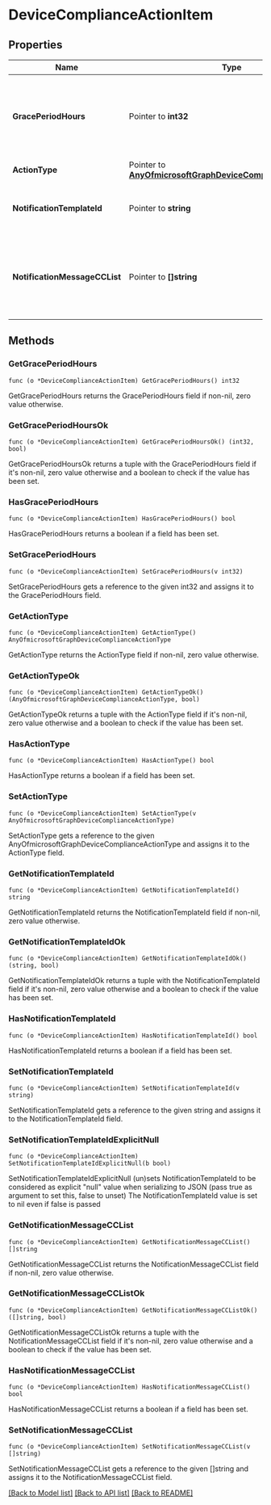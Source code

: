 # DeviceComplianceActionItem

## Properties

Name | Type | Description | Notes
------------ | ------------- | ------------- | -------------
**GracePeriodHours** | Pointer to **int32** | Number of hours to wait till the action will be enforced. Valid values 0 to 8760 | [optional] 
**ActionType** | Pointer to [**AnyOfmicrosoftGraphDeviceComplianceActionType**](anyOf&lt;microsoft.graph.deviceComplianceActionType&gt;.md) | What action to take | [optional] 
**NotificationTemplateId** | Pointer to **string** | What notification Message template to use | [optional] 
**NotificationMessageCCList** | Pointer to **[]string** | A list of group IDs to speicify who to CC this notification message to. | [optional] 

## Methods

### GetGracePeriodHours

`func (o *DeviceComplianceActionItem) GetGracePeriodHours() int32`

GetGracePeriodHours returns the GracePeriodHours field if non-nil, zero value otherwise.

### GetGracePeriodHoursOk

`func (o *DeviceComplianceActionItem) GetGracePeriodHoursOk() (int32, bool)`

GetGracePeriodHoursOk returns a tuple with the GracePeriodHours field if it's non-nil, zero value otherwise
and a boolean to check if the value has been set.

### HasGracePeriodHours

`func (o *DeviceComplianceActionItem) HasGracePeriodHours() bool`

HasGracePeriodHours returns a boolean if a field has been set.

### SetGracePeriodHours

`func (o *DeviceComplianceActionItem) SetGracePeriodHours(v int32)`

SetGracePeriodHours gets a reference to the given int32 and assigns it to the GracePeriodHours field.

### GetActionType

`func (o *DeviceComplianceActionItem) GetActionType() AnyOfmicrosoftGraphDeviceComplianceActionType`

GetActionType returns the ActionType field if non-nil, zero value otherwise.

### GetActionTypeOk

`func (o *DeviceComplianceActionItem) GetActionTypeOk() (AnyOfmicrosoftGraphDeviceComplianceActionType, bool)`

GetActionTypeOk returns a tuple with the ActionType field if it's non-nil, zero value otherwise
and a boolean to check if the value has been set.

### HasActionType

`func (o *DeviceComplianceActionItem) HasActionType() bool`

HasActionType returns a boolean if a field has been set.

### SetActionType

`func (o *DeviceComplianceActionItem) SetActionType(v AnyOfmicrosoftGraphDeviceComplianceActionType)`

SetActionType gets a reference to the given AnyOfmicrosoftGraphDeviceComplianceActionType and assigns it to the ActionType field.

### GetNotificationTemplateId

`func (o *DeviceComplianceActionItem) GetNotificationTemplateId() string`

GetNotificationTemplateId returns the NotificationTemplateId field if non-nil, zero value otherwise.

### GetNotificationTemplateIdOk

`func (o *DeviceComplianceActionItem) GetNotificationTemplateIdOk() (string, bool)`

GetNotificationTemplateIdOk returns a tuple with the NotificationTemplateId field if it's non-nil, zero value otherwise
and a boolean to check if the value has been set.

### HasNotificationTemplateId

`func (o *DeviceComplianceActionItem) HasNotificationTemplateId() bool`

HasNotificationTemplateId returns a boolean if a field has been set.

### SetNotificationTemplateId

`func (o *DeviceComplianceActionItem) SetNotificationTemplateId(v string)`

SetNotificationTemplateId gets a reference to the given string and assigns it to the NotificationTemplateId field.

### SetNotificationTemplateIdExplicitNull

`func (o *DeviceComplianceActionItem) SetNotificationTemplateIdExplicitNull(b bool)`

SetNotificationTemplateIdExplicitNull (un)sets NotificationTemplateId to be considered as explicit "null" value
when serializing to JSON (pass true as argument to set this, false to unset)
The NotificationTemplateId value is set to nil even if false is passed
### GetNotificationMessageCCList

`func (o *DeviceComplianceActionItem) GetNotificationMessageCCList() []string`

GetNotificationMessageCCList returns the NotificationMessageCCList field if non-nil, zero value otherwise.

### GetNotificationMessageCCListOk

`func (o *DeviceComplianceActionItem) GetNotificationMessageCCListOk() ([]string, bool)`

GetNotificationMessageCCListOk returns a tuple with the NotificationMessageCCList field if it's non-nil, zero value otherwise
and a boolean to check if the value has been set.

### HasNotificationMessageCCList

`func (o *DeviceComplianceActionItem) HasNotificationMessageCCList() bool`

HasNotificationMessageCCList returns a boolean if a field has been set.

### SetNotificationMessageCCList

`func (o *DeviceComplianceActionItem) SetNotificationMessageCCList(v []string)`

SetNotificationMessageCCList gets a reference to the given []string and assigns it to the NotificationMessageCCList field.


[[Back to Model list]](../README.md#documentation-for-models) [[Back to API list]](../README.md#documentation-for-api-endpoints) [[Back to README]](../README.md)


